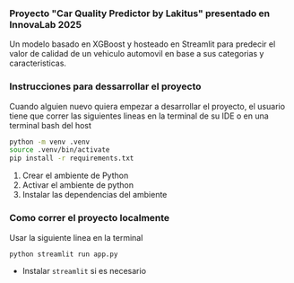  ### Proyecto "Car Quality Predictor by Lakitus" presentado en InnovaLab 2025
Un modelo basado en XGBoost y hosteado en Streamlit para predecir el valor de calidad de un vehiculo automovil en base a sus categorias y caracteristicas.

### Instrucciones para dessarrollar el proyecto
Cuando alguien nuevo quiera empezar a desarrollar el proyecto, el usuario tiene que correr las siguientes lineas en la terminal de su IDE o en una terminal bash del host
```bash
python -m venv .venv        
source .venv/bin/activate
pip install -r requirements.txt
```
1. Crear el ambiente de Python
2. Activar el ambiente de python
3. Instalar las dependencias del ambiente 

### Como correr el proyecto localmente
Usar la siguiente linea en la terminal
```bash
python streamlit run app.py
```
- Instalar `streamlit` si es necesario
